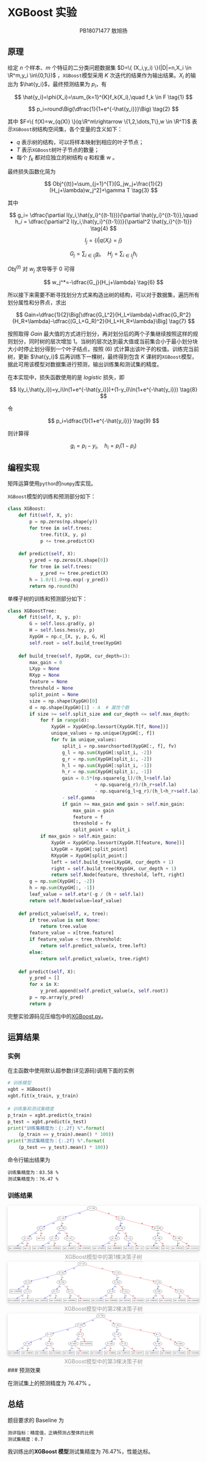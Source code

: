 # XGBoost 实验

<center>PB18071477  敖旭扬</center>

## 原理

给定 $n$ 个样本、$m$ 个特征的二分类问题数据集 $D=\{ (X_i,y_i) \}(|D|=n,X_i \in \R^m,y_i \in\{0,1\})$ ，`XGBoost`模型采用 $K$ 次迭代的结果作为输出结果。$X_i$ 的输出为 $\hat{y_i}$，最终预测结果为 $p_i$，有

$$
\hat{y_i}=\phi(X_i)=\sum_{k=1}^{K}f_k(X_i),\quad f_k \in F \tag{1}
$$

$$
p_i=round\Big(\dfrac{1}{1+e^{-\hat{y_i}}}\Big) \tag{2}
$$

其中 $F=\{ f(X)=w_{q(X)} \}(q:\R^m\rightarrow \{1,2,\dots,T\},w \in \R^T)$ 表示`XGBoost`树结构空间集，各个变量的含义如下：

-   $q$ 表示树的结构，可以将样本映射到相应的叶子节点；
-   $T$ 表示`XGBoost`树叶子节点的数量；
-   每个 $f_k$ 都对应独立的树结构 $q$ 和权重 $w$ 。

最终损失函数化简为

$$
Obj^{(t)}=\sum_{j=1}^{T}[G_jw_j+\frac{1}{2}(H_j+\lambda)w_j^2]+\gamma T \tag{3}
$$

其中

$$
g_i= \dfrac{\partial l(y_i,\hat{y_i}^{(t-1)})}{\partial \hat{y_i}^{(t-1)}},\quad h_𝑖 = \dfrac{\partial^2 l(y_i,\hat{y_i}^{(t-1)})}{\partial^2 \hat{y_i}^{(t-1)}}  \tag{4}
$$

$$
I_j=\{ i|q(X_i)=j \}
$$

$$
G_j=\sum_{i \in I_j}g_i,\quad H_j=\sum_{i \in I_j}h_i  \tag{5}
$$

$Obj^{(t)}$ 对 $w_j$ 求导等于 $0$ 可得

$$
w_j^*=-\dfrac{G_j}{H_j+\lambda} \tag{6}
$$

所以接下来需要不断寻找划分方式来构造出树的结构，可以对于数据集，遍历所有划分属性和分界点，求出

$$
Gain=\dfrac{1}{2}\Big[\dfrac{G_L^2}{H_L+\lambda}+\dfrac{G_R^2}{H_R+\lambda}-\dfrac{(G_L+G_R)^2}{H_L+H_R+\lambda}\Big] \tag{7}
$$

按照取得 $Gain$ 最大值的方式进行划分，再对划分后的两个子集继续按照这样的规则划分，同时树的层次增加 $1$。当树的层次达到最大值或当前集合小于最小划分块大小时停止划分得到一个叶子结点，按照 $(6)$ 式计算出该叶子的权值。训练完当前树，更新 $\hat{y_i}$ 后再训练下一棵树，最终得到包含 $K$ 课树的`XGBoost`模型，据此可用该模型对数据集进行预测，输出训练集和测试集的精度。

在本实现中，损失函数使用的是 $logistic$ 损失，即

$$
l(y_i,\hat{y_i})=y_i\ln(1+e^{-\hat{y_i}})+(1-y_i)\ln(1+e^{-\hat{y_i}}) \tag{8}
$$

令

$$
p_i=\dfrac{1}{1+e^{-\hat{y_i}}} \tag{9}
$$

则计算得

$$
g_i=p_i-y_i,\quad h_i=p_i(1-p_i) \tag{10}
$$

## 编程实现

矩阵运算使用`python`的`numpy`库实现。

`XGBoost`模型的训练和预测部分如下：

```python
class XGBoost:
    def fit(self, X, y):
        p = np.zeros(np.shape(y))
        for tree in self.trees:
            tree.fit(X, y, p)
            p += tree.predict(X)

    def predict(self, X):
        y_pred = np.zeros(X.shape[0])
        for tree in self.trees:
            y_pred += tree.predict(X)
        h = 1.0/(1.0+np.exp(-y_pred))
        return np.round(h)
```

单棵子树的训练和预测部分如下：

```python
class XGBoostTree:
    def fit(self, X, y, p):
        G = self.loss.grad(y, p)
        H = self.loss.hess(y, p)
        XypGH = np.c_[X, y, p, G, H]
        self.root = self.build_tree(XypGH)

    def build_tree(self, XypGH, cur_depth=1):
        max_gain = 0
        LXyp = None
        RXyp = None
        feature = None
        threshold = None
        split_point = None
        size = np.shape(XypGH)[0]
        d = np.shape(XypGH)[1] - 4  # 属性个数
        if size >= self.split_size and cur_depth <= self.max_depth:
            for f in range(d):
                XypGH = XypGH[np.lexsort(XypGH.T[f, None])]
                unique_values = np.unique(XypGH[:, f])
                for fv in unique_values:
                    split_i = np.searchsorted(XypGH[:, f], fv)
                    g_l = np.sum(XypGH[:split_i, -2])
                    g_r = np.sum(XypGH[split_i:, -2])
                    h_l = np.sum(XypGH[:split_i, -1])
                    h_r = np.sum(XypGH[split_i:, -1])
                    gain = 0.5*(np.square(g_l)/(h_l+self.la)
                                + np.square(g_r)/(h_r+self.la)
                                - np.square(g_l+g_r)/(h_l+h_r+self.la))
                    - self.gamma
                    if gain >= max_gain and gain > self.min_gain:
                        max_gain = gain
                        feature = f
                        threshold = fv
                        split_point = split_i
            if max_gain > self.min_gain:
                XypGH = XypGH[np.lexsort(XypGH.T[feature, None])]
                LXypGH = XypGH[:split_point]
                RXypGH = XypGH[split_point:]
                left = self.build_tree(LXypGH, cur_depth + 1)
                right = self.build_tree(RXypGH, cur_depth + 1)
                return self.Node(feature, threshold, left, right)
        g = np.sum(XypGH[:, -2])
        h = np.sum(XypGH[:, -1])
        leaf_value = self.eta*(-g / (h + self.la))
        return self.Node(value=leaf_value)

    def predict_value(self, x, tree):
        if tree.value is not None:
            return tree.value
        feature_value = x[tree.feature]
        if feature_value < tree.threshold:
            return self.predict_value(x, tree.left)
        else:
            return self.predict_value(x, tree.right)

    def predict(self, X):
        y_pred = []
        for x in X:
            y_pred.append(self.predict_value(x, self.root))
        p = np.array(y_pred)
        return p

```

完整实验源码见压缩包中的[XGBoost.py](XGBoost.py)。

## 运算结果

### 实例

在主函数中使用默认超参数(详见源码)调用下面的实例

```python
# 训练模型
xgbt = XGBoost()
xgbt.fit(x_train, y_train)

# 训练集和测试集精度
p_train = xgbt.predict(x_train)
p_test = xgbt.predict(x_test)
print("训练集精度为：{:.2f} %".format(
    (p_train == y_train).mean() * 100))
print("测试集精度为：{:.2f} %".format(
    (p_test == y_test).mean() * 100))
```

命令行输出结果为

```text
训练集精度为：83.58 %
测试集精度为：76.47 %
```

### 训练结果

<center>
    <img style="border-radius: 0.3125em;
    box-shadow: 0 2px 4px 0 rgba(34,36,38,.12),0 2px 10px 0 rgba(34,36,38,.08);" 
    src="img\XGBoostTree1.svg">
    <br>
    <div style="color:orange; border-bottom: 1px solid #d9d9d9;
    display: inline-block;
    color: #999;
    padding: 2px;">XGBoost模型中的第1棵决策子树</div>
</center>

<center>
    <img style="border-radius: 0.3125em;
    box-shadow: 0 2px 4px 0 rgba(34,36,38,.12),0 2px 10px 0 rgba(34,36,38,.08);" 
    src="img\XGBoostTree2.svg">
    <br>
    <div style="color:orange; border-bottom: 1px solid #d9d9d9;
    display: inline-block;
    color: #999;
    padding: 2px;">XGBoost模型中的第2棵决策子树</div>
</center>

<center>
    <img style="border-radius: 0.3125em;
    box-shadow: 0 2px 4px 0 rgba(34,36,38,.12),0 2px 10px 0 rgba(34,36,38,.08);" 
    src="img\XGBoostTree3.svg">
    <br>
    <div style="color:orange; border-bottom: 1px solid #d9d9d9;
    display: inline-block;
    color: #999;
    padding: 2px;">XGBoost模型中的第3棵决策子树</div>
</center>
### 预测效果

在测试集上的预测精度为 $76.47 \%$ 。

## 总结

题目要求的 Baseline 为

```text
测评指标：精度值，正确预测占整体的比例
测试集精度：0.7
```

我训练出的**XGBoost 模型**测试集精度为 $76.47 \%$，性能达标。
